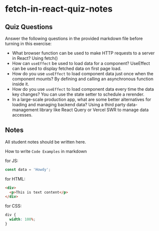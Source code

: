 # fetch-in-react-quiz-notes

## Quiz Questions

Answer the following questions in the provided markdown file before turning in this exercise:

- What browser function can be used to make HTTP requests to a server in React?
  Using fetch()
- How can `useEffect` be used to load data for a component?
  UseEffect can be used to display fetched data on first page load.
- How do you use `useEffect` to load component data just once when the component mounts?
  By defining and calling an asynchronous function inside it.
- How do you use `useEffect` to load component data every time the data key changes?
  You can use the state setter to schedule a rerender.
- In a large-scale production app, what are some better alternatives for loading and managing backend data?
  Using a third party data-management library like React Query or Vercel SWR to manage data accesses.

## Notes

All student notes should be written here.

How to write `Code Examples` in markdown

for JS:

```javascript
const data = 'Howdy';
```

for HTML:

```html
<div>
  <p>This is text content</p>
</div>
```

for CSS:

```css
div {
  width: 100%;
}
```
